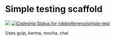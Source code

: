 # Simple testing scaffold

![](https://travis-ci.org/robbieferrero/simple-test.svg?branch=master)
[ ![Codeship Status for robbieferrero/simple-test](https://www.codeship.io/projects/15160610-0a17-0132-607e-1aafa09c8058/status)](https://www.codeship.io/projects/31710)

Uses gulp, karma, mocha, chai
